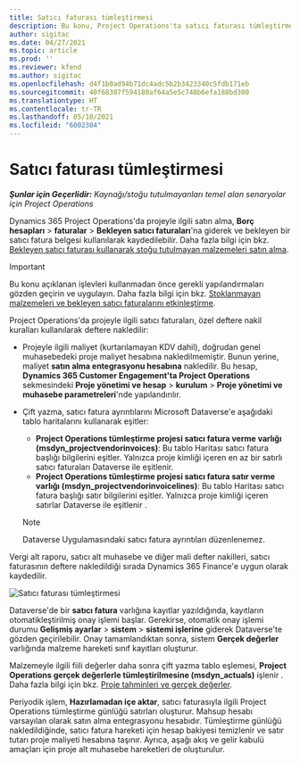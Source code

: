 ```yaml
---
title: Satıcı faturası tümleştirmesi
description: Bu konu, Project Operations'ta satıcı faturası tümleştirmesi hakkında bilgi sağlar.
author: sigitac
ms.date: 04/27/2021
ms.topic: article
ms.prod: ''
ms.reviewer: kfend
ms.author: sigitac
ms.openlocfilehash: d4f1b0ad94b71dc4adc5b2b3423340c5fdb171eb
ms.sourcegitcommit: 40f68387f594180af64a5e5c748b6efa188bd300
ms.translationtype: HT
ms.contentlocale: tr-TR
ms.lasthandoff: 05/10/2021
ms.locfileid: "6002304"
---
```

# <a name="vendor-invoice-integration"></a>Satıcı faturası tümleştirmesi

_**Şunlar için Geçerlidir:** Kaynağı/stoğu tutulmayanları temel alan senaryolar için Project Operations_

Dynamics 365 Project Operations'da projeyle ilgili satın alma, **Borç hesapları** > **faturalar** > **Bekleyen satıcı faturaları**'na giderek ve bekleyen bir satıcı fatura belgesi kullanılarak kaydedilebilir. Daha fazla bilgi için bkz. [Bekleyen satıcı faturası kullanarak stoğu tutulmayan malzemeleri satın alma](../procurement/pending-vendor-invoices.md).

> [!IMPORTANT]
> Bu konu açıklanan işlevleri kullanmadan önce gerekli yapılandırmaları gözden geçirin ve uygulayın. Daha fazla bilgi için bkz. [Stoklanmayan malzemeleri ve bekleyen satıcı faturalarını etkinleştirme](../procurement/configure-materials-nonstocked.md).

Project Operations'da projeyle ilgili satıcı faturaları, özel deftere nakil kuralları kullanılarak deftere nakledilir:

- Projeyle ilgili maliyet (kurtarılamayan KDV dahil), doğrudan genel muhasebedeki proje maliyet hesabına nakledilmemiştir. Bunun yerine, maliyet **satın alma entegrasyonu hesabına** nakledilir. Bu hesap, **Dynamics 365 Customer Engagement'ta Project Operations** sekmesindeki **Proje yönetimi ve hesap** > **kurulum** > **Proje yönetimi ve muhasebe parametreleri**'nde yapılandırılır.
- Çift yazma, satıcı fatura ayrıntılarını Microsoft Dataverse'e aşağıdaki tablo haritalarını kullanarak eşitler:

     - **Project Operations tümleştirme projesi satıcı fatura verme varlığı (msdyn_projectvendorinvoices)**: Bu tablo Haritası satıcı fatura başlığı bilgilerini eşitler. Yalnızca proje kimliği içeren en az bir satırlı satıcı faturaları Dataverse ile eşitlenir.
     - **Project Operations tümleştirme projesi satıcı fatura satır verme varlığı (msdyn_projectvendorinvoicelines)**: Bu tablo Haritası satıcı fatura başlığı satır bilgilerini eşitler. Yalnızca proje kimliği içeren satırlar Dataverse ile eşitlenir .

     > [!NOTE]
     > Dataverse Uygulamasındaki satıcı fatura ayrıntıları düzenlenemez.

Vergi alt raporu, satıcı alt muhasebe ve diğer mali defter nakilleri, satıcı faturasının deftere nakledildiği sırada Dynamics 365 Finance'e uygun olarak kaydedilir.

![Satıcı faturası tümleştirmesi](media/DW7VendorInvoice.png)

Dataverse'de bir **satıcı fatura** varlığına kayıtlar yazıldığında, kayıtların otomatikleştirilmiş onay işlemi başlar. Gerekirse, otomatik onay işlemi durumu **Gelişmiş ayarlar** > **sistem** > **sistemi işlerine** giderek Dataverse'te gözden geçirilebilir. Onay tamamlandıktan sonra, sistem **Gerçek değerler** varlığında malzeme hareketi sınıf kayıtları oluşturur.

Malzemeyle ilgili fiili değerler daha sonra çift yazma tablo eşlemesi, **Project Operations gerçek değerlerle tümleştirilmesine (msdyn_actuals)** işlenir . Daha fazla bilgi için bkz. [Proje tahminleri ve gerçek değerler](resource-dual-write-estimates-actuals.md).

Periyodik işlem, **Hazırlamadan içe aktar**, satıcı faturasıyla ilgili Project Operations tümleştirme günlüğü satırları oluşturur. Mahsup hesabı varsayılan olarak satın alma entegrasyonu hesabıdır. Tümleştirme günlüğü nakledildiğinde, satıcı fatura hareketi için hesap bakiyesi temizlenir ve satır tutarı proje maliyeti hesabına taşınır. Ayrıca, aşağı akış ve gelir kabulü amaçları için proje alt muhasebe hareketleri de oluşturulur.
